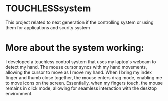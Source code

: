 # TOUCHLESSsystem

This project related to next generation if the controlling system or using them for applications and scurity system
# More about the system working:
I developed a touchless control system that uses my laptop's webcam to detect my hand. The mouse cursor syncs with my hand movements, allowing the cursor to move as I move my hand. When I bring my index finger and thumb close together, the mouse enters drag mode, enabling me to move icons on the screen. Essentially, when my fingers touch, the mouse remains in click mode, allowing for seamless interaction with the desktop environment.
